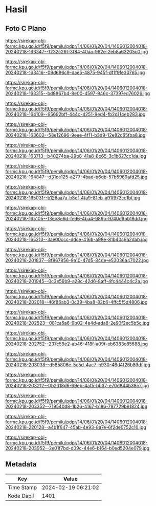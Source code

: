 # Hasil

## Foto C Plano

https://sirekap-obj-formc.kpu.go.id/f5f9/pemilu/pdpr/14/06/01/20/04/1406012004018-20240218-163347--1232c26f-3f84-40aa-982e-2eb8a63205c0.jpg

https://sirekap-obj-formc.kpu.go.id/f5f9/pemilu/pdpr/14/06/01/20/04/1406012004018-20240218-163416--09d696c9-dae5-4875-945f-df1f9fe30765.jpg

https://sirekap-obj-formc.kpu.go.id/f5f9/pemilu/pdpr/14/06/01/20/04/1406012004018-20240218-163315--bd8867b4-8e00-4597-946c-37397ed76026.jpg

https://sirekap-obj-formc.kpu.go.id/f5f9/pemilu/pdpr/14/06/01/20/04/1406012004018-20240218-164109--95692bff-444c-4251-9ed4-fb2d114eb283.jpg

https://sirekap-obj-formc.kpu.go.id/f5f9/pemilu/pdpr/14/06/01/20/04/1406012004018-20240218-163602--58e12696-9eee-4f11-b3d9-12e82c65fba8.jpg

https://sirekap-obj-formc.kpu.go.id/f5f9/pemilu/pdpr/14/06/01/20/04/1406012004018-20240218-163713--b40274ba-29b8-41a8-8c65-3c1b627cc1da.jpg

https://sirekap-obj-formc.kpu.go.id/f5f9/pemilu/pdpr/14/06/01/20/04/1406012004018-20240218-164847--d31ce125-a277-4bad-b6db-57b5969afd25.jpg

https://sirekap-obj-formc.kpu.go.id/f5f9/pemilu/pdpr/14/06/01/20/04/1406012004018-20240218-165031--b126aa7a-b8cf-4fa9-81eb-a91f973cc1bf.jpg

https://sirekap-obj-formc.kpu.go.id/f5f9/pemilu/pdpr/14/06/01/20/04/1406012004018-20240218-165105--13eb3e6d-fe96-4ba4-986b-9740d9bb18dd.jpg

https://sirekap-obj-formc.kpu.go.id/f5f9/pemilu/pdpr/14/06/01/20/04/1406012004018-20240218-165213--3ae00ccc-ddce-416b-a98e-81b40c9a2dab.jpg

https://sirekap-obj-formc.kpu.go.id/f5f9/pemilu/pdpr/14/06/01/20/04/1406012004018-20240218-201837--8f867856-9a10-47d5-84de-e53036a47022.jpg

https://sirekap-obj-formc.kpu.go.id/f5f9/pemilu/pdpr/14/06/01/20/04/1406012004018-20240218-201945--0c3e56b9-a28c-42d6-8aff-4fc4444c4c2a.jpg

https://sirekap-obj-formc.kpu.go.id/f5f9/pemilu/pdpr/14/06/01/20/04/1406012004018-20240218-202018--46f86ab3-0c39-4ba8-82b6-4ffc5f5d4806.jpg

https://sirekap-obj-formc.kpu.go.id/f5f9/pemilu/pdpr/14/06/01/20/04/1406012004018-20240218-202523--081ca5a6-9b02-4e4d-ada8-2e90f2ec5b5c.jpg

https://sirekap-obj-formc.kpu.go.id/f5f9/pemilu/pdpr/14/06/01/20/04/1406012004018-20240218-202752--237c59e2-ab46-418f-a09f-eb6383c65588.jpg

https://sirekap-obj-formc.kpu.go.id/f5f9/pemilu/pdpr/14/06/01/20/04/1406012004018-20240218-203038--d585806e-5c5d-4ac7-b930-46d4f26b89df.jpg

https://sirekap-obj-formc.kpu.go.id/f5f9/pemilu/pdpr/14/06/01/20/04/1406012004018-20240218-203212--0b2d18d6-99eb-4af5-bb37-e70d844b38e7.jpg

https://sirekap-obj-formc.kpu.go.id/f5f9/pemilu/pdpr/14/06/01/20/04/1406012004018-20240218-203352--719540d8-1b26-4167-b186-797729b91824.jpg

https://sirekap-obj-formc.kpu.go.id/f5f9/pemilu/pdpr/14/06/01/20/04/1406012004018-20240218-220128--a4b1f647-45ab-4e93-8a7e-6f2de0752c10.jpg

https://sirekap-obj-formc.kpu.go.id/f5f9/pemilu/pdpr/14/06/01/20/04/1406012004018-20240218-203952--2e01f7bd-d09c-44e6-b164-b0ed5204e079.jpg


## Metadata

| Key        | Value               |
| ---------- | ------------------- |
| Time Stamp | 2024-02-19 06:21:02 |
| Kode Dapil | 1401                |



